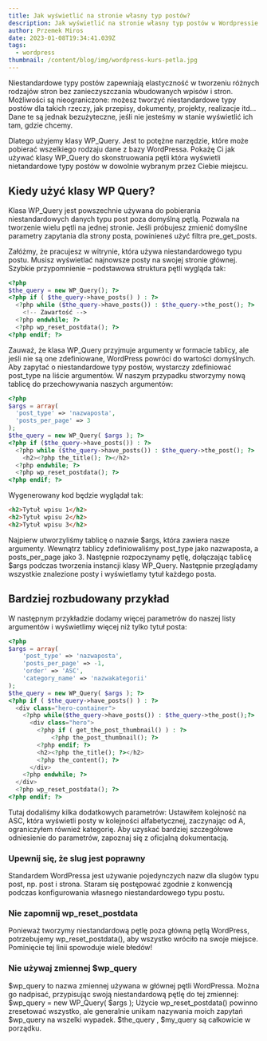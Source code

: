 ```yaml
---
title: Jak wyświetlić na stronie własny typ postów?
description: Jak wyświetlić na stronie własny typ postów w Wordpressie
author: Przemek Miros
date: 2023-01-08T19:34:41.039Z
tags:
  - wordpress
thumbnail: /content/blog/img/wordpress-kurs-petla.jpg
---
```



Niestandardowe typy postów zapewniają elastyczność w tworzeniu różnych rodzajów stron bez zanieczyszczania wbudowanych wpisów i stron. Możliwości są nieograniczone: możesz tworzyć niestandardowe typy postów dla takich rzeczy, jak przepisy, dokumenty, projekty, realizacje itd… Dane te są jednak bezużyteczne, jeśli nie jesteśmy w stanie wyświetlić ich tam, gdzie chcemy. 

Dlatego użyjemy klasy WP_Query. Jest to potężne narzędzie, które może pobierać wszelkiego rodzaju dane z bazy WordPressa. Pokażę Ci jak używać klasy WP_Query do skonstruowania pętli która wyświetli nietandardowe typy postów w dowolnie wybranym przez Ciebie miejscu.

## Kiedy użyć klasy WP Query?

Klasa WP_Query jest powszechnie używana do pobierania niestandardowych danych typu post poza domyślną pętlą. Pozwala na tworzenie wielu pętli na jednej stronie. Jeśli próbujesz zmienić domyślne parametry zapytania dla strony posta, powinieneś użyć filtra pre_get_posts.

Załóżmy, że pracujesz w witrynie, która używa niestandardowego typu postu. Musisz wyświetlać najnowsze posty na swojej stronie głównej. Szybkie przypomnienie – podstawowa struktura pętli wygląda tak:

```php
<?php
$the_query = new WP_Query(); ?>
<?php if ( $the_query->have_posts() ) : ?>
  <?php while ($the_query->have_posts()) : $the_query->the_post(); ?>
    <!-- Zawartość -->
  <?php endwhile; ?>
  <?php wp_reset_postdata(); ?>
<?php endif; ?>
```

Zauważ, że klasa WP_Query przyjmuje argumenty w formacie tablicy, ale jeśli nie są one zdefiniowane, WordPress powróci do wartości domyślnych. Aby zapytać o niestandardowe typy postów, wystarczy zdefiniować post_type na liście argumentów. W naszym przypadku stworzymy nową tablicę do przechowywania naszych argumentów:

```php
<?php
$args = array(
  'post_type' => 'nazwaposta',
  'posts_per_page' => 3
);
$the_query = new WP_Query( $args ); ?>
<?php if ($the_query->have_posts()) : ?>
  <?php while ($the_query->have_posts()) : $the_query->the_post(); ?>
    <h2><?php the_title(); ?></h2>
  <?php endwhile; ?>
  <?php wp_reset_postdata(); ?>
<?php endif; ?>
```

Wygenerowany kod będzie wyglądał tak:

```html
<h2>Tytuł wpisu 1</h2>
<h2>Tytuł wpisu 2</h2>
<h2>Tytuł wpisu 3</h2>
```

Najpierw utworzyliśmy tablicę o nazwie $args, która zawiera nasze argumenty. Wewnątrz tablicy zdefiniowaliśmy post_type jako nazwaposta, a posts_per_page jako 3. Następnie rozpoczynamy pętlę, dołączając tablicę $args podczas tworzenia instancji klasy WP_Query. Następnie przeglądamy wszystkie znalezione posty i wyświetlamy tytuł każdego posta.

## Bardziej rozbudowany przykład

W następnym przykładzie dodamy więcej parametrów do naszej listy argumentów i wyświetlimy więcej niż tylko tytuł posta:

```php
<?php
$args = array(
    'post_type' => 'nazwaposta',
    'posts_per_page' => -1,
    'order' => 'ASC',
    'category_name' => 'nazwakategorii'
);
$the_query = new WP_Query( $args ); ?>
<?php if ( $the_query->have_posts() ) : ?>
  <div class="hero-container">
    <?php while($the_query->have_posts()) : $the_query->the_post();?>
      <div class="hero">
        <?php if ( get_the_post_thumbnail() ) : ?>			 
            <?php the_post_thumbnail(); ?>
        <?php endif; ?>
        <h2><?php the_title(); ?></h2>
        <?php the_content(); ?>
      </div>
    <?php endwhile; ?>
  </div>
  <?php wp_reset_postdata(); ?>
<?php endif; ?>
```

Tutaj dodaliśmy kilka dodatkowych parametrów: Ustawiłem kolejność na ASC, która wyświetli posty w kolejności alfabetycznej, zaczynając od A, ograniczyłem również kategorię. Aby uzyskać bardziej szczegółowe odniesienie do parametrów, zapoznaj się z oficjalną dokumentacją.

### Upewnij się, że slug jest poprawny

Standardem WordPressa jest używanie pojedynczych nazw dla slugów typu post, np. post i strona. Staram się postępować zgodnie z konwencją podczas konfigurowania własnego niestandardowego typu postu.

### Nie zapomnij wp_reset_postdata

Ponieważ tworzymy niestandardową pętlę poza główną pętlą WordPress, potrzebujemy wp_reset_postdata(), aby wszystko wróciło na swoje miejsce. Pominięcie tej linii spowoduje wiele błedów!

### Nie używaj zmiennej $wp_query

$wp_query to nazwa zmiennej używana w głównej pętli WordPressa. Można go nadpisać, przypisując swoją niestandardową pętlę do tej zmiennej: $wp_query = new WP_Query( $args ); Użycie wp_reset_postdata() powinno zresetować wszystko, ale generalnie unikam nazywania moich zapytań $wp_query na wszelki wypadek. $the_query , $my_query są całkowicie w porządku.